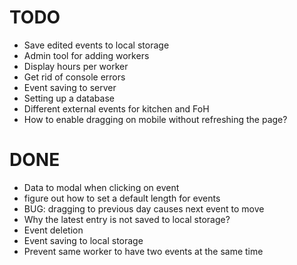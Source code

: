 # TODO
- Save edited events to local storage
- Admin tool for adding workers
- Display hours per worker
- Get rid of console errors
- Event saving to server
- Setting up a database
- Different external events for kitchen and FoH
- How to enable dragging on mobile without refreshing the page?

# DONE
- Data to modal when clicking on event
- figure out how to set a default length for events
- BUG: dragging to previous day causes next event to move
- Why the latest entry is not saved to local storage?
- Event deletion
- Event saving to local storage
- Prevent same worker to have two events at the same time